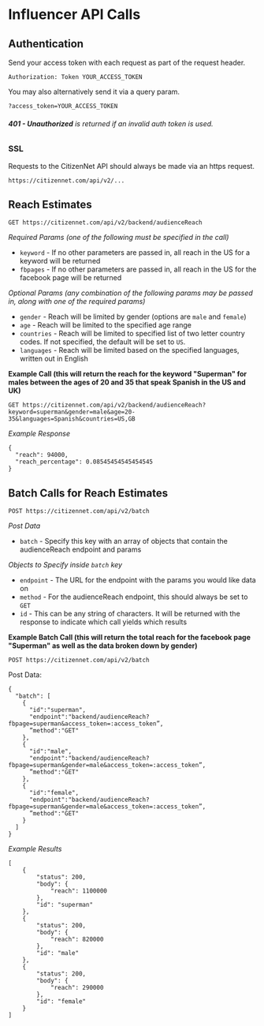 # Influencer API Calls

## Authentication

Send your access token with each request as part of the request header.

`Authorization: Token YOUR_ACCESS_TOKEN`

You may also alternatively send it via a query param.

`?access_token=YOUR_ACCESS_TOKEN`

###### **401 - Unauthorized** is returned if an invalid auth token is used.

### SSL

Requests to the CitizenNet API should always be made via an https request.

`https://citizennet.com/api/v2/...`


## Reach Estimates


```
GET https://citizennet.com/api/v2/backend/audienceReach
```

*Required Params (one of the following must be specified in the call)*

* `keyword`  - If no other parameters are passed in, all reach in the US for a keyword will be returned
* `fbpages` - If no other parameters are passed in, all reach in the US for the facebook page will be returned

*Optional Params (any combination of the following params may be passed in, along with one of the required params)*

* `gender`   - Reach will be limited by gender (options are `male` and `female`)
* `age`  - Reach will be limited to the specified age range
* `countries` - Reach will be limited to specified list of two letter country codes. If not specified, the default will be set to `US`. 
* `languages` - Reach will be limited based on the specified languages, written out in English

**Example Call (this will return the reach for the keyword "Superman" for males between the ages of 20 and 35 that speak Spanish in the US and UK)**

```
GET https://citizennet.com/api/v2/backend/audienceReach?keyword=superman&gender=male&age=20-35&languages=Spanish&countries=US,GB
```

*Example Response*

```
{
  "reach": 94000, 
  "reach_percentage": 0.08545454545454545
}
```


## Batch Calls for Reach Estimates

```
POST https://citizennet.com/api/v2/batch
```


*Post Data*

* `batch` - Specify this key with an array of objects that contain the audienceReach endpoint and params

*Objects to Specify inside `batch` key*

* `endpoint` - The URL for the endpoint with the params you would like data on
* `method` - For the audienceReach endpoint, this should always be set to `GET`
* `id` - This can be any string of characters. It will be returned with the response to indicate which call yields which results

**Example Batch Call (this will return the total reach for the facebook page "Superman" as well as the data broken down by gender)**

```
POST https://citizennet.com/api/v2/batch
```

Post Data: 

```
{
  "batch": [
    {
      "id":"superman",
      "endpoint":"backend/audienceReach?fbpage=superman&access_token=:access_token”,
      ”method":"GET"
    },
    {
      "id":"male",
      "endpoint":"backend/audienceReach?fbpage=superman&gender=male&access_token=:access_token”,
      ”method":"GET"
    },
    {
      "id":"female",
      "endpoint":"backend/audienceReach?fbpage=superman&gender=male&access_token=:access_token”,
      ”method":"GET"
    }
  ]
}
```

*Example Results*

```
[
    {
        "status": 200,
        "body": {
            "reach": 1100000
        },
        "id": "superman"
    },
    {
        "status": 200,
        "body": {
            "reach": 820000
        },
        "id": "male"
    },
    {
        "status": 200,
        "body": {
            "reach": 290000
        },
        "id": "female"
    }
]
```